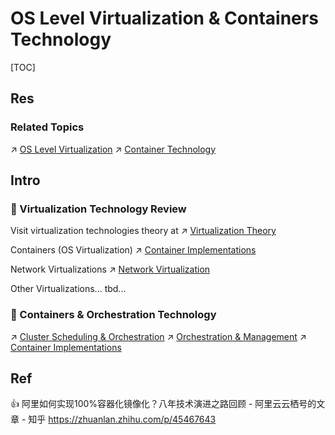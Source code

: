 # OS Level Virtualization & Containers Technology

[TOC]



## Res
### Related Topics
↗ [OS Level Virtualization](../../../🔑%20CS%20Core/🧬%20Computer%20System/🚀%20Virtualization%20Theory/OS%20Level%20Virtualization/OS%20Level%20Virtualization.md)
↗ [Container Technology](../../../🔑%20CS%20Core/🧬%20Computer%20System/🚀%20Virtualization%20Theory/OS%20Level%20Virtualization/🐋%20Container%20Technology/Container%20Technology.md)



## Intro
### 🦷 Virtualization Technology Review
Visit virtualization technologies theory at
↗ [Virtualization Theory](../../../🔑%20CS%20Core/🧬%20Computer%20System/🚀%20Virtualization%20Theory/Virtualization%20Theory.md)

Containers (OS Virtualization)
↗ [Container Implementations](🐋%20Container%20Implementations/Container%20Implementations.md)

Network Virtualizations
↗ [Network Virtualization](../../../🔑%20CS%20Core/🏎️%20Computer%20Networking%20and%20Communication/👰🏻‍♂️%20Network%20Virtualization/Network%20Virtualization.md)

Other Virtualizations...
tbd...


### 🫦 Containers & Orchestration Technology
↗ [Cluster Scheduling & Orchestration](../Cloud%20Operating%20System%20&%20Platform%20(System%20Level%20Engineering)/Orchestration%20&%20Management/Cluster%20Scheduling%20&%20Orchestration/Cluster%20Scheduling%20&%20Orchestration.md)
↗ [Orchestration & Management](../Cloud%20Operating%20System%20&%20Platform%20(System%20Level%20Engineering)/Orchestration%20&%20Management/Orchestration%20&%20Management.md)
↗ [Container Implementations](🐋%20Container%20Implementations/Container%20Implementations.md)



## Ref
👍 阿里如何实现100%容器化镜像化？八年技术演进之路回顾 - 阿里云云栖号的文章 - 知乎
https://zhuanlan.zhihu.com/p/45467643

